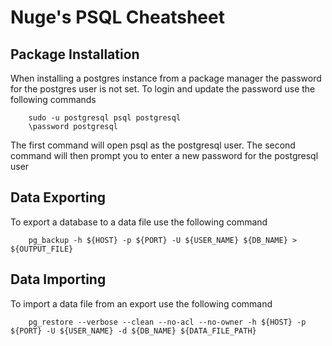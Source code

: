 # Nuge's PSQL Cheatsheet

## Package Installation

When installing a postgres instance from a package manager the password for the postgres user is not set. To login and update the password use the following commands

```
    sudo -u postgresql psql postgresql
    \password postgresql 
```

The first command will open psql as the postgresql user. The second command will then prompt you to enter a new password for the postgresql user

## Data Exporting

To export a database to a data file use the following command

```
    pg_backup -h ${HOST} -p ${PORT} -U ${USER_NAME} ${DB_NAME} > ${OUTPUT_FILE}
```

## Data Importing

To import a data file from an export use the following command

```
    pg_restore --verbose --clean --no-acl --no-owner -h ${HOST} -p ${PORT} -U ${USER_NAME} -d ${DB_NAME} ${DATA_FILE_PATH}
```
